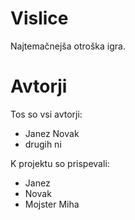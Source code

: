 # Vislice
Najtemačnejša otroška igra.

# Avtorji

Tos so vsi avtorji:

- Janez Novak
- drugih ni

K projektu so prispevali:

- Janez
- Novak
- Mojster Miha
